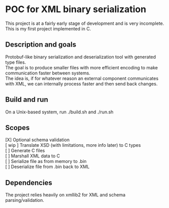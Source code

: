 # POC for XML binary serialization

This project is at a fairly early stage of development and is very incomplete. <br> This is my first project implemented in C. 

## Description and goals
Protobuf-like binary serialization and deserialization tool with generated type files. <br> The goal is to produce smaller files with more efficient encoding to make communication faster between systems. <br>
The idea is, if for whatever reason an external component communicates with XML, we can internally process faster and then send back changes.

## Build and run
On a Unix-based system, run ./build.sh and ./run.sh

## Scopes

[X] Optional schema validation <br>
[ wip ] Translate XSD (with limitations, more info later) to C types <br>
[ ] Generate C files <br>
[ ] Marshall XML data to C <br> 
[ ] Serialize file as from memory to .bin <br>
[ ] Deserialize file from .bin back to XML <br>

## Dependencies

The project relies heavily on xmllib2 for XML and schema parsing/validation.
